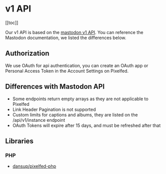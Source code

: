 # v1 API

[[toc]]

Our v1 API is based on the [mastodon v1 API](https://docs.joinmastodon.org/methods/apps/). You can reference the Mastodon documentation, we listed the differences below.

## Authorization
We use OAuth for api authentication, you can create an OAuth app or Personal Access Token in the Account Settings on Pixelfed.

## Differences with Mastodon API
- Some endpoints return empty arrays as they are not applicable to Pixelfed
- Link Header Pagination is not supported
- Custom limits for captions and albums, they are listed on the /api/v1/instance endpoint
- OAuth Tokens will expire after 15 days, and must be refreshed after that

## Libraries
### PHP
- [dansup/pixelfed-php](https://github.com/dansup/pixelfed-php)
